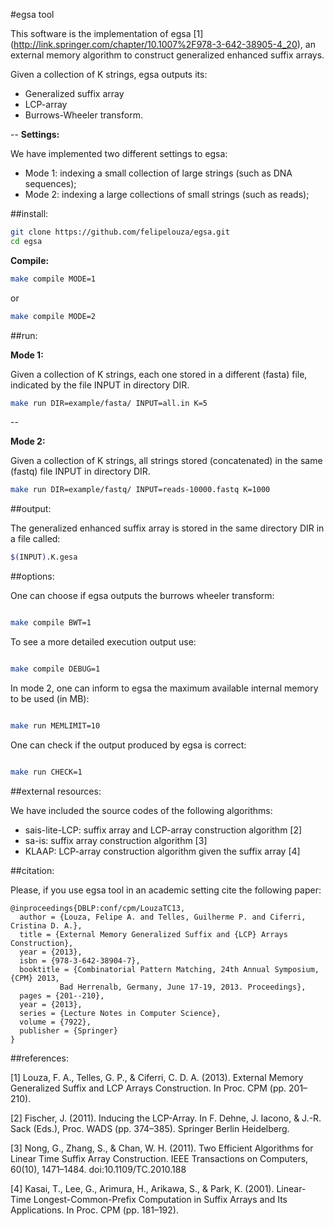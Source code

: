 #egsa tool

This software is the implementation of egsa \[1\] (http://link.springer.com/chapter/10.1007%2F978-3-642-38905-4_20), an external memory algorithm to construct generalized enhanced suffix arrays.

Given a collection of K strings, egsa outputs its:

* Generalized suffix array 
* LCP-array 
* Burrows-Wheeler transform.

--
**Settings:**

We have implemented two different settings to egsa:

* Mode 1: indexing a small collection of large strings (such as DNA sequences);
* Mode 2: indexing a large collections of small strings (such as reads);

##install:


```sh
git clone https://github.com/felipelouza/egsa.git
cd egsa
```

**Compile:**

```sh
make compile MODE=1 
```

or

```sh
make compile MODE=2
```


##run:

**Mode 1:**

Given a collection of K strings, each one stored in a different (fasta) file, indicated by the file INPUT in directory DIR.

```sh
make run DIR=example/fasta/ INPUT=all.in K=5 
```


--

**Mode 2:**

Given a collection of K strings, all strings stored (concatenated) in the same (fastq) file INPUT in directory DIR.

```sh
make run DIR=example/fastq/ INPUT=reads-10000.fastq K=1000
```


##output:

The generalized enhanced suffix array is stored in the same directory DIR in a file called:

```sh
$(INPUT).K.gesa
```

##options:

One can choose if egsa outputs the burrows wheeler transform:

```sh

make compile BWT=1

```

To see a more detailed execution output use:

```sh

make compile DEBUG=1

```

In mode 2, one can inform to egsa the maximum available internal memory to be used (in MB):

```sh

make run MEMLIMIT=10

```

One can check if the output produced by egsa is correct:

```sh

make run CHECK=1

```

##external resources:

We have included the source codes of the following algorithms: 

* sais-lite-LCP: suffix array and LCP-array construction algorithm \[2\]
* sa-is: suffix array construction algorithm \[3\]
* KLAAP: LCP-array construction algorithm given the suffix array \[4\]

##citation:

Please, if you use egsa tool in an academic setting cite the following paper:

	@inproceedings{DBLP:conf/cpm/LouzaTC13,
	  author = {Louza, Felipe A. and Telles, Guilherme P. and Ciferri, Cristina D. A.},
	  title = {External Memory Generalized Suffix and {LCP} Arrays Construction},
   	  year = {2013},
	  isbn = {978-3-642-38904-7},
	  booktitle = {Combinatorial Pattern Matching, 24th Annual Symposium, {CPM} 2013,
               Bad Herrenalb, Germany, June 17-19, 2013. Proceedings},
	  pages = {201--210},
	  year = {2013},
	  series = {Lecture Notes in Computer Science},
	  volume = {7922},
	  publisher = {Springer}
	}

##references:

\[1\] Louza, F. A., Telles, G. P., & Ciferri, C. D. A. (2013). External Memory Generalized Suffix and LCP Arrays Construction. In Proc. CPM  (pp. 201–210).

\[2\] Fischer, J. (2011). Inducing the LCP-Array. In F. Dehne, J. Iacono, & J.-R. Sack (Eds.), Proc. WADS (pp. 374–385). Springer Berlin Heidelberg.

\[3\] Nong, G., Zhang, S., & Chan, W. H. (2011). Two Efficient Algorithms for Linear Time Suffix Array Construction. IEEE Transactions on Computers, 60(10), 1471–1484. doi:10.1109/TC.2010.188

\[4\] Kasai, T., Lee, G., Arimura, H., Arikawa, S., & Park, K. (2001). Linear-Time Longest-Common-Prefix Computation in Suffix Arrays and Its Applications. In Proc. CPM (pp. 181–192).

